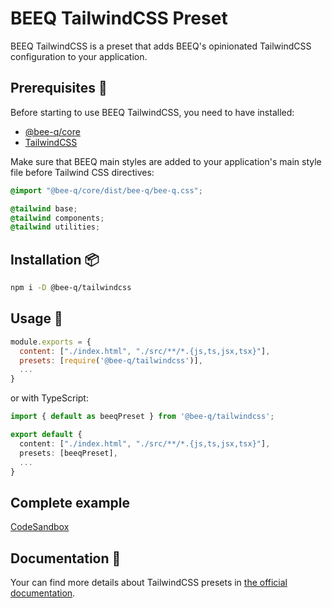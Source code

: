 # BEEQ TailwindCSS Preset

BEEQ TailwindCSS is a preset that adds BEEQ's opinionated TailwindCSS configuration to your application.

## Prerequisites 🧰

Before starting to use BEEQ TailwindCSS, you need to have installed:

- [@bee-q/core](../beeq/README.md)
- [TailwindCSS](https://tailwindcss.com/docs/installation)

Make sure that BEEQ main styles are added to your application's main style file before Tailwind CSS directives:

```css
@import "@bee-q/core/dist/bee-q/bee-q.css";

@tailwind base;
@tailwind components;
@tailwind utilities;
```

## Installation 📦

```bash
npm i -D @bee-q/tailwindcss
```

## Usage 🚀

```js
module.exports = {
  content: ["./index.html", "./src/**/*.{js,ts,jsx,tsx}"],
  presets: [require('@bee-q/tailwindcss')],
  ...
}
```

or with TypeScript:

```ts
import { default as beeqPreset } from '@bee-q/tailwindcss';

export default {
  content: ["./index.html", "./src/**/*.{js,ts,jsx,tsx}"],
  presets: [beeqPreset],
  ...
}
```

## Complete example

[CodeSandbox](https://codesandbox.io/s/beeq-tailwindcss-preset-example-1x2x2?file=/tailwind.config.js)

## Documentation 📙

Your can find more details about TailwindCSS presets in [the official documentation](https://tailwindcss.com/docs/presets).
